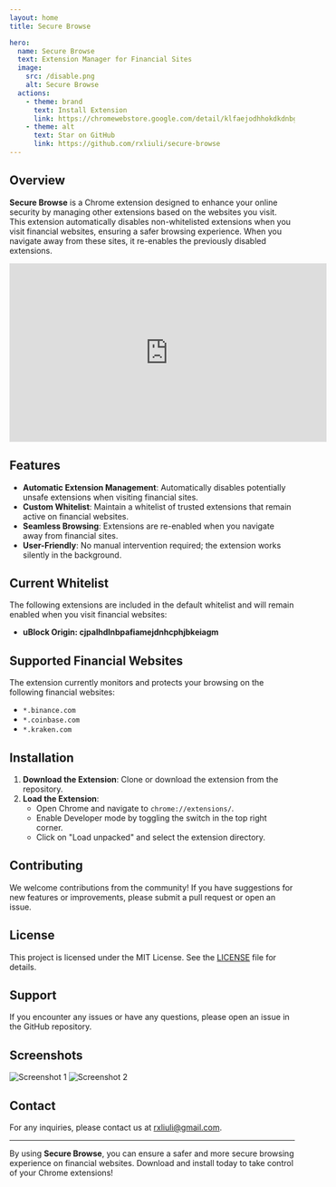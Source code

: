 ```yaml
---
layout: home
title: Secure Browse

hero:
  name: Secure Browse
  text: Extension Manager for Financial Sites
  image:
    src: /disable.png
    alt: Secure Browse
  actions:
    - theme: brand
      text: Install Extension
      link: https://chromewebstore.google.com/detail/klfaejodhhokdkdnbgkjeoahnaoihjfk
    - theme: alt
      text: Star on GitHub
      link: https://github.com/rxliuli/secure-browse
---
```


## Overview

**Secure Browse** is a Chrome extension designed to enhance your online security by managing other extensions based on the websites you visit. This extension automatically disables non-whitelisted extensions when you visit financial websites, ensuring a safer browsing experience. When you navigate away from these sites, it re-enables the previously disabled extensions.

<iframe width="560" height="315" src="https://www.youtube.com/embed/c5xZBC26Ry0?si=uXyWyDevzoGeDmz2" title="YouTube video player" frameborder="0" allow="accelerometer; autoplay; clipboard-write; encrypted-media; gyroscope; picture-in-picture; web-share" referrerpolicy="strict-origin-when-cross-origin" allowfullscreen></iframe>

## Features

- **Automatic Extension Management**: Automatically disables potentially unsafe extensions when visiting financial sites.
- **Custom Whitelist**: Maintain a whitelist of trusted extensions that remain active on financial websites.
- **Seamless Browsing**: Extensions are re-enabled when you navigate away from financial sites.
- **User-Friendly**: No manual intervention required; the extension works silently in the background.

## Current Whitelist

The following extensions are included in the default whitelist and will remain enabled when you visit financial websites:

- **uBlock Origin: cjpalhdlnbpafiamejdnhcphjbkeiagm**

## Supported Financial Websites

The extension currently monitors and protects your browsing on the following financial websites:

- `*.binance.com`
- `*.coinbase.com`
- `*.kraken.com`

## Installation

1. **Download the Extension**: Clone or download the extension from the repository.
2. **Load the Extension**:
   - Open Chrome and navigate to `chrome://extensions/`.
   - Enable Developer mode by toggling the switch in the top right corner.
   - Click on "Load unpacked" and select the extension directory.

## Contributing

We welcome contributions from the community! If you have suggestions for new features or improvements, please submit a pull request or open an issue.

## License

This project is licensed under the MIT License. See the [LICENSE](https://github.com/rxliuli/secure-browse/blob/main/LICENSE) file for details.

## Support

If you encounter any issues or have any questions, please open an issue in the GitHub repository.

## Screenshots

![Screenshot 1](/enable.png)
![Screenshot 2](/disable.png)

## Contact

For any inquiries, please contact us at [rxliuli@gmail.com](mailto:rxliuli@gmail.com).

---

By using **Secure Browse**, you can ensure a safer and more secure browsing experience on financial websites. Download and install today to take control of your Chrome extensions!
